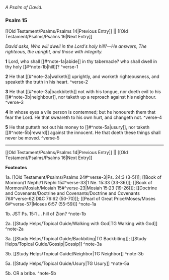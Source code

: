 *A Psalm of David.*

### Psalm 15

[[Old Testament/Psalms/Psalms 14|Previous Entry]]  ||  [[Old Testament/Psalms/Psalms 16|Next Entry]]

*David asks, Who will dwell in the Lord's holy hill?—He answers, The righteous, the upright, and those with integrity.*

**1**  Lord, who shall [[#^note-1a|abide]] in thy tabernacle? who shall dwell in thy holy [[#^note-1b|hill]]? ^verse-1

**2**  He that [[#^note-2a|walketh]] uprightly, and worketh righteousness, and speaketh the truth in his heart. ^verse-2

**3**  He that [[#^note-3a|backbiteth]] not with his tongue, nor doeth evil to his [[#^note-3b|neighbour]], nor taketh up a reproach against his neighbour. ^verse-3

**4**  In whose eyes a vile person is contemned; but he honoureth them that fear the Lord. He that sweareth to his own hurt, and changeth not. ^verse-4

**5**  He that putteth not out his money to [[#^note-5a|usury]], nor taketh [[#^note-5b|reward]] against the innocent. He that doeth these things shall never be moved. ^verse-5


---
[[Old Testament/Psalms/Psalms 14|Previous Entry]]  ||  [[Old Testament/Psalms/Psalms 16|Next Entry]]


**Footnotes**


1a. [[Old Testament/Psalms/Psalms 24#^verse-3|Ps. 24:3 (3-5)]]; [[Book of Mormon/1 Nephi/1 Nephi 15#^verse-33|1 Ne. 15:33 (33-36)]]; [[Book of Mormon/Mosiah/Mosiah 15#^verse-23|Mosiah 15:23 (19-26)]]; [[Doctrine and Covenants/Doctrine and Covenants/Doctrine and Covenants 76#^verse-62|D&C 76:62 (50-70)]]; [[Pearl of Great Price/Moses/Moses 6#^verse-57|Moses 6:57 (55-59)]] ^note-1a

1b. JST Ps. 15:1 ... hill of Zion? ^note-1b

2a. [[Study Helps/Topical Guide/Walking with God|TG Walking with God]] ^note-2a

3a. [[Study Helps/Topical Guide/Backbiting|TG Backbiting]]; [[Study Helps/Topical Guide/Gossip|Gossip]] ^note-3a

3b. [[Study Helps/Topical Guide/Neighbor|TG Neighbor]] ^note-3b

5a. [[Study Helps/Topical Guide/Usury|TG Usury]] ^note-5a

5b. OR a bribe. ^note-5b